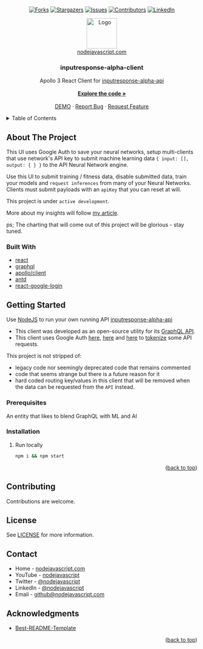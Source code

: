 <div id="top"></div>

<!--
*** Thanks for checking out the Best-README-Template. If you have a suggestion
*** that would make this better, please fork the repo and create a pull request
*** or simply open an issue with the tag "enhancement".
*** Don't forget to give the project a star!
*** Thanks again! Now go create something AMAZING! :D
-->



<!-- PROJECT SHIELDS -->
<!--
*** I'm using markdown "reference style" links for readability.
*** Reference links are enclosed in brackets [ ] instead of parentheses ( ).
*** See the bottom of this document for the declaration of the reference variables
*** for contributors-url, forks-url, etc. This is an optional, concise syntax you may use.
*** https://www.markdownguide.org/basic-syntax/#reference-style-links
-->

<br />
<div align="center">

  [![Forks][forks-shield]][forks-url]
  [![Stargazers][stars-shield]][stars-url]
  [![Issues][issues-shield]][issues-url]
  [![Contributors][contributors-shield]][contributors-url]
  [![LinkedIn][linkedin-shield]][linkedin-url]

  <a href="https://nodejavascript.com?ref=githubLogo">
    <img src="https://avatars.githubusercontent.com/u/105805523?v=4" alt="Logo" width="80" height="80">
    <br />
    nodejavascript.com
  </a>

<!-- line feeds break list of a tags below -->
<h3 align="center">inputresponse-alpha-client</h3>
  <p align="center">
    Apollo 3 React Client for
    <a href="https://github.com/nodejavascript/inputresponse-alpha-api">inputresponse-alpha-api</a>
    <br />
    <br />
    <a href="https://github.com/nodejavascript/inputresponse-alpha-client/blob/master/src/App.js"><strong>Explore the code »</strong></a>
    <br />
    <br />
    <a href="https://nodejavascript.com/demo-coming-soon">DEMO</a>
    ·
    <a href="https://github.com/nodejavascript/inputresponse-alpha-client/issues">Report Bug</a>
    ·
    <a href="https://github.com/nodejavascript/inputresponse-alpha-client/issues">Request Feature</a>
  </p>
</div>



<!-- TABLE OF CONTENTS -->
<details>
  <summary>Table of Contents</summary>
  <ol>
    <li>
      <a href="#about-the-project">About The Project</a>
      <ul>
        <li><a href="#built-with">Built With</a></li>
      </ul>
    </li>
    <li>
      <a href="#getting-started">Getting Started</a>
      <ul>
        <li><a href="#prerequisites">Prerequisites</a></li>
        <li><a href="#installation">Installation</a></li>
      </ul>
    </li>
    <li><a href="#contributing">Contributing</a></li>
    <li><a href="#license">License</a></li>
    <li><a href="#contact">Contact</a></li>
    <li><a href="#acknowledgments">Acknowledgments</a></li>
  </ol>
</details>



<!-- ABOUT THE PROJECT -->
## About The Project
This UI uses Google Auth to save your neural networks, setup multi-clients that use network's API key to submit machine learning data `{ input: [], output: { } }` to the API Neural Network engine.

Use this UI to submit training / fitness data, disable submitted data, train your models and `request inferences` from many of your Neural Networks. Clients must submit payloads with an `apiKey` that you can reset at will.

This project is under `active development`.

More about my insights will follow [my article](https://nodejavascript.com/a-neural-network-engine?ref=githubAbout).

ps; The charting that will come out of this project will be glorious - stay tuned.

### Built With

* [react](https://www.npmjs.com/package/react)
* [graphql](https://npmjs.com/package/graphql)
* [apollo/client](https://npmjs.com/package/apollo/client)
* [antd](https://npmjs.com/package/antd)
* [react-google-login](https://npmjs.com/package/react-google-login)

<!-- GETTING STARTED -->
## Getting Started
Use [NodeJS](https://github.com/nodejs) to run your own running API [inputresponse-alpha-api](https://github.com/nodejavascript/inputresponse-alpha-api)

- This client was developed as an open-source utility for its [GraphQL API](https://github.com/nodejavascript/inputresponse-alpha-api).
- This client uses Google Auth [here](https://github.com/nodejavascript/inputresponse-alpha-client/blob/master/src/components/Login.js#L13), [here](https://github.com/nodejavascript/inputresponse-alpha-client/blob/master/src/models/Auth.js#L10) and [here](https://github.com/nodejavascript/inputresponse-alpha-api/blob/master/src/logic/googleauth.js#L5) to [tokenize](https://github.com/nodejavascript/inputresponse-alpha-client/blob/master/src/lib/apolloclient.js#L34-L50) some API requests.

This project is not stripped of:
- legacy code nor seemingly deprecated code that remains commented
- code that seems strange but there is a future reason for it
- hard coded routing key/values in this client that will be removed when the data can be requested from the `API` instead.

### Prerequisites
An entity that likes to blend GraphQL with ML and AI

### Installation
1. Run locally
   ```sh
   npm i && npm start
   ```

<p align="right">(<a href="#top">back to top</a>)</p>

<!-- CONTRIBUTING -->
## Contributing

Contributions are welcome.

<!-- LICENSE -->
## License

See [LICENSE](https://github.com/nodejavascript/inputresponse-alpha-client/blob/main/LICENSE) for more information.

<!-- CONTACT -->
## Contact
* Home - [nodejavascript.com](https://nodejavascript.com?ref=githubContact)
* YouTube - [nodejavascript](https://www.youtube.com/channel/UCZFJHjd0c79xyj2SpB8UbJg)
* Twitter - [@nodejavascript](https://twitter.com/nodejavascript)
* LinkedIn - [@nodejavascript](https://linkedin.com/in/georgefielder)
* Email - [github@nodejavascript.com](mailto:github@nodejavascript.com)

<!-- ACKNOWLEDGMENTS -->
## Acknowledgments
* [Best-README-Template](https://github.com/othneildrew/Best-README-Template)


<p align="right">(<a href="#top">back to top</a>)</p>


<!-- MARKDOWN LINKS & IMAGES -->
<!-- https://www.markdownguide.org/basic-syntax/#reference-style-links -->
[contributors-shield]: https://img.shields.io/github/contributors/nodejavascript/inputresponse-alpha-client.svg?style=plastic
[contributors-url]: https://github.com/nodejavascript/inputresponse-alpha-client/graphs/contributors
[forks-shield]: https://img.shields.io/github/forks/nodejavascript/inputresponse-alpha-client.svg?style=plastic
[forks-url]: https://github.com/nodejavascript/inputresponse-alpha-client/network/members
[stars-shield]: https://img.shields.io/github/stars/nodejavascript/inputresponse-alpha-client.svg?style=plastic
[stars-url]: https://github.com/nodejavascript/inputresponse-alpha-client/stargazers
[issues-shield]: https://img.shields.io/github/issues/nodejavascript/inputresponse-alpha-client.svg?style=plastic
[issues-url]: https://github.com/nodejavascript/inputresponse-alpha-client/issues
[license-shield]: https://img.shields.io/github/license/nodejavascript/inputresponse-alpha-client.svg?style=plastic
[license-url]: https://github.com/nodejavascript/inputresponse-alpha-client/blob/master/LICENSE.txt
[linkedin-shield]: https://img.shields.io/badge/-LinkedIn-black.svg??style=social&logo=appveyor
[linkedin-url]: https://linkedin.com/in/georgefielder
